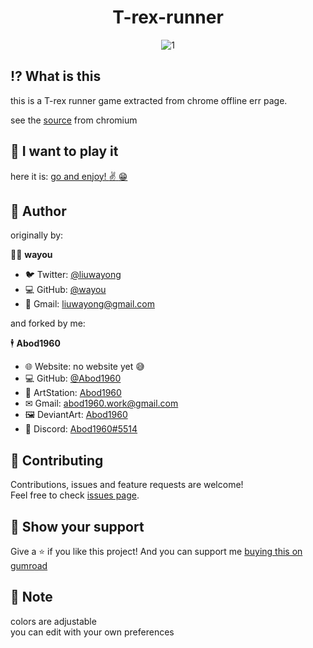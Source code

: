 <h1 align="center">T-rex-runner</h1>
<div align="center">
  
![1](https://github.com/Abod1960/T-rex-runner/blob/2e452e6a3e957960bd7644ccf4d45f25ce858899/assets/nord%20theme%20preview.gif)

</div>

## ⁉ What is this
this is a T-rex runner game extracted from chrome offline err page.

see the [source](https://cs.chromium.org/chromium/src/components/neterror/resources/offline.js?q=t-rex+package:%5Echromium$&dr=C&l=7) from chromium

## 💠 I want to play it
here it is:
[go and enjoy! :v: :grin:  ](https://abod1960.github.io/T-rex-runner/)

## 👤 Author

originally by:

🧍‍♂️ **wayou**

* 🐦 Twitter: [@liuwayong](https://twitter.com/liuwayong)
* 💻 GitHub: [@wayou](https://github.com/wayou)
* 💬 Gmail: [liuwayong@gmail.com](liuwayong@gmail.com)<br>

and forked by me:

🕴 **Abod1960**

* 🌐 Website: no website yet 😅
* 💻 GitHub: [@Abod1960](https://github.com/Abod1960)
* 🎨 ArtStation: [Abod1960](https://www.artstation.com/abod1960)
*  ✉ Gmail: abod1960.work@gmail.com
*   🖼 DeviantArt: [Abod1960](https://www.deviantart.com/abod1960)
*   💬 Discord: [Abod1960#5514](https://discord.com/users/750369816279253083)<br>

## 🤝 Contributing

Contributions, issues and feature requests are welcome!<br />Feel free to check [issues page](https://github.com/sheeepdev/nordtube/issues). 

## 🌟 Show your support

Give a ⭐️ if you like this project!
And you can support me [buying this on gumroad](https://gum.co/QaxjQ)

## 📝 Note

colors are adjustable<br>
you can edit with your own preferences
